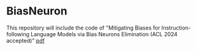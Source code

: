 # BiasNeuron

This repository will include the code of "Mitigating Biases for Instruction-following Language Models via Bias Neurons Elimination (ACL 2024 accepted)" [pdf](https://aclanthology.org/2024.acl-long.490/)

